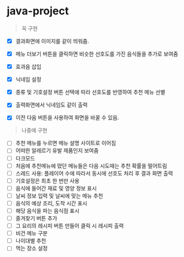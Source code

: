 # java-project
>꼭 구현  
- [x] 결과화면에 이미지를 같이 띄워줌.  
- [x] 메뉴 더보기 버튼을 클릭하면 비슷한 선호도를 가진 음식들을 추가로 보여줌  
- [x] 효과음 삽입  
- [x] 닉네임 설정  
- [x] 종류 및 기호설정 버튼 선택에 따라 선호도를 반영하여 추천 메뉴 선별  
- [x] 출력화면에서 닉네임도 같이 출력  
- [x] 이전 다음 버튼을 사용하여 화면을 바꿀 수 있음.  


>나중에 구현  
- [ ] 추천 메뉴를 누르면 메뉴 설명 사이트로 이어짐  
- [ ] 어떠한 알레르기 유발 제품인지 보여줌  
- [ ] 다크모드  
- [ ] 처음에 추천메뉴에 떴던 메뉴들은 다음 시도때는 추천 확률을 떨어트림  
- [ ] 스레드 사용: 플레이어 수에 따라서 동시에 선호도 처리 후 결과 화면 출력  
- [ ] 기호설정은 최초 한 번만 사용  
- [ ] 음식에 들어간 재료 및 영양 정보 표시  
- [ ] 날씨 정보 입력 및 날씨에 맞는 메뉴 추천  
- [ ] 음식의 예상 조리, 도착 시간 표시  
- [ ] 해당 음식을 파는 음식점 표시  
- [ ] 즐겨찾기 버튼 추가  
- [ ] 그 요리의 레시피 버튼 만들어 클릭 시 레시피 출력  
- [ ] 비건 메뉴 구분  
- [ ] 나이대별 추천  
- [ ] 먹는 장소 설정  
